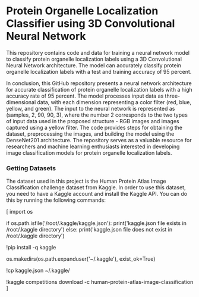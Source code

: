 # Protein Organelle Localization Classifier using 3D Convolutional Neural Network



This repository contains code and data for training a neural network model to classify protein organelle localization labels using a 3D Convolutional Neural Network architecture. The model can accurately classify protein organelle localization labels with a test and training accuracy of 95 percent.


In conclusion, this GitHub repository presents a neural network architecture for accurate classification of protein organelle localization labels with a high accuracy rate of 95 percent. The model processes input data as three-dimensional data, with each dimension representing a color filter (red, blue, yellow, and green). The input to the neural network is represented as (samples, 2, 90, 90, 3), where the number 2 corresponds to the two types of input data used in the proposed structure - RGB images and images captured using a yellow filter. The code provides steps for obtaining the dataset, preprocessing the images, and building the model using the DenseNet201 architecture. The repository serves as a valuable resource for researchers and machine learning enthusiasts interested in developing image classification models for protein organelle localization labels.




### Getting Datasets
The dataset used in this project is the Human Protein Atlas Image Classification challenge dataset from Kaggle. In order to use this dataset, you need to have a Kaggle account and install the Kaggle API. You can do this by running the following commands:



[
import os

if os.path.isfile('/root/.kaggle/kaggle.json'):
    print('kaggle.json file exists in /root/.kaggle directory')
else:
    print('kaggle.json file does not exist in /root/.kaggle directory')

!pip install -q kaggle

os.makedirs(os.path.expanduser('~/.kaggle'), exist_ok=True)

!cp kaggle.json ~/.kaggle/

!kaggle competitions download -c human-protein-atlas-image-classification
]
